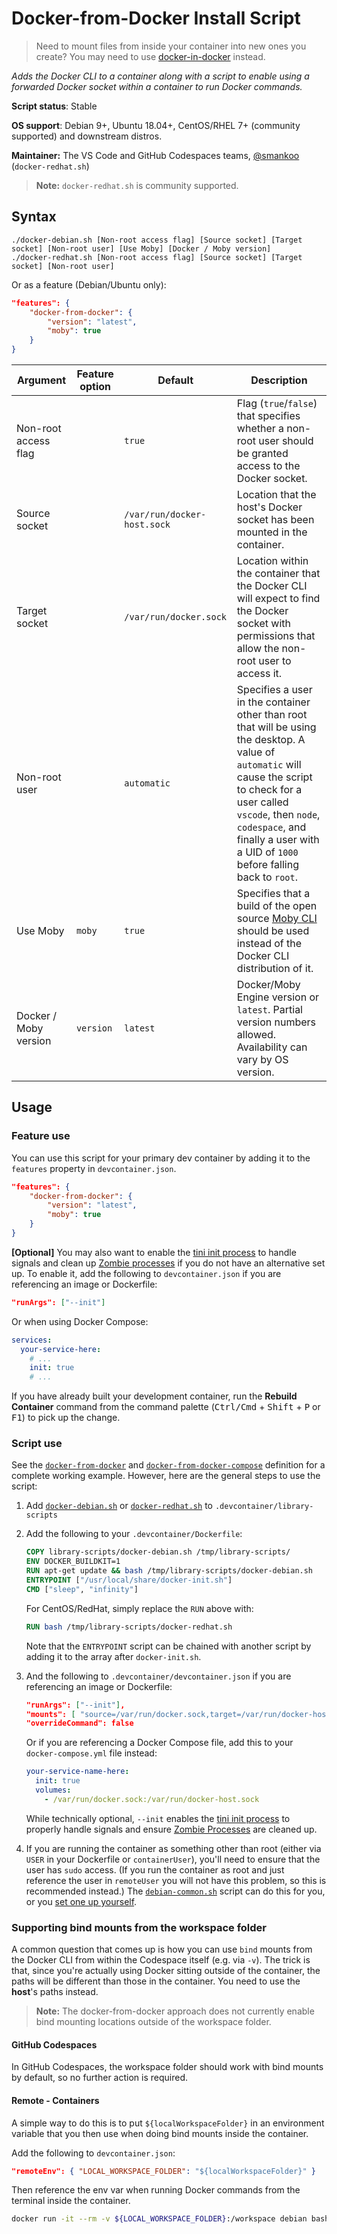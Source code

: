 # Docker-from-Docker Install Script

> Need to mount files from inside your container into new ones you create? You may need to use [docker-in-docker](./docker-in-docker.md) instead.

*Adds the Docker CLI to a container along with a script to enable using a forwarded Docker socket within a container to run Docker commands.*

**Script status**: Stable

**OS support**: Debian 9+, Ubuntu 18.04+, CentOS/RHEL 7+ (community supported) and downstream distros.

**Maintainer:** The VS Code and GitHub Codespaces teams, [@smankoo](https://github.com/smankoo) (`docker-redhat.sh`)

> **Note:** `docker-redhat.sh` is community supported.

## Syntax

```text
./docker-debian.sh [Non-root access flag] [Source socket] [Target socket] [Non-root user] [Use Moby] [Docker / Moby version]
./docker-redhat.sh [Non-root access flag] [Source socket] [Target socket] [Non-root user]
```

Or as a feature (Debian/Ubuntu only):

```json
"features": {
    "docker-from-docker": {
        "version": "latest",
        "moby": true
    }
}
```

|Argument|Feature option| Default | Description |
|--------|--------------|---------|-------------|
|Non-root access flag| | `true`| Flag (`true`/`false`) that specifies whether a non-root user should be granted access to the Docker socket.|
|Source socket| | `/var/run/docker-host.sock`| Location that the host's Docker socket has been mounted in the container.|
|Target socket| | `/var/run/docker.sock`| Location within the container that the Docker CLI will expect to find the Docker socket with permissions that allow the non-root user to access it.|
|Non-root user| | `automatic`| Specifies a user in the container other than root that will be using the desktop. A value of `automatic` will cause the script to check for a user called `vscode`, then `node`, `codespace`, and finally a user with a UID of `1000` before falling back to `root`. |
|Use Moby| `moby` | `true`| Specifies that a build of the open source [Moby CLI](https://github.com/moby/moby/tree/master/cli) should be used instead of the Docker CLI distribution of it. |
| Docker / Moby version | `version` | `latest` |  Docker/Moby Engine version or `latest`. Partial version numbers allowed. Availability can vary by OS version. |


## Usage

### Feature use

You can use this script for your primary dev container by adding it to the `features` property in `devcontainer.json`.

```json
"features": {
    "docker-from-docker": {
        "version": "latest",
        "moby": true
    }
}
```

**[Optional]** You may also want to enable the [tini init process](https://docs.docker.com/engine/reference/run/#specify-an-init-process) to handle signals and clean up [Zombie processes](https://en.wikipedia.org/wiki/Zombie_process) if you do not have an alternative set up. To enable it, add the following to `devcontainer.json` if you are referencing an image or Dockerfile:

```json
"runArgs": ["--init"]
```

Or when using Docker Compose:

```yaml
services:
  your-service-here:
    # ...
    init: true
    # ...
```

If you have already built your development container, run the **Rebuild Container** command from the command palette (<kbd>Ctrl/Cmd</kbd> + <kbd>Shift</kbd> + <kbd>P</kbd> or <kbd>F1</kbd>) to pick up the change.

### Script use

See the [`docker-from-docker`](../../containers/docker-from-docker) and [`docker-from-docker-compose`](../../containers/docker-from-docker-compose) definition for a complete working example. However, here are the general steps to use the script:

1. Add [`docker-debian.sh`](../docker-debian.sh) or [`docker-redhat.sh`](../docker-redhat.sh) to `.devcontainer/library-scripts`

2. Add the following to your `.devcontainer/Dockerfile`:

    ```Dockerfile
    COPY library-scripts/docker-debian.sh /tmp/library-scripts/
    ENV DOCKER_BUILDKIT=1
    RUN apt-get update && bash /tmp/library-scripts/docker-debian.sh
    ENTRYPOINT ["/usr/local/share/docker-init.sh"]
    CMD ["sleep", "infinity"]
    ```

    For CentOS/RedHat, simply replace the `RUN` above with:

    ```Dockerfile
    RUN bash /tmp/library-scripts/docker-redhat.sh
    ```

    Note that the `ENTRYPOINT` script can be chained with another script by adding it to the array after `docker-init.sh`.

3. And the following to `.devcontainer/devcontainer.json` if you are referencing an image or Dockerfile:

    ```json
    "runArgs": ["--init"],
    "mounts": [ "source=/var/run/docker.sock,target=/var/run/docker-host.sock,type=bind" ],
    "overrideCommand": false
    ```

    Or if you are referencing a Docker Compose file, add this to your `docker-compose.yml` file instead:
    
    ```yaml
    your-service-name-here:
      init: true
      volumes:
        - /var/run/docker.sock:/var/run/docker-host.sock
    ```

    While technically optional, `--init` enables the [tini init process](https://docs.docker.com/engine/reference/run/#specify-an-init-process) to properly handle signals and ensure [Zombie Processes](https://en.wikipedia.org/wiki/Zombie_process) are cleaned up.

4. If you are running the container as something other than root (either via `USER` in your Dockerfile or `containerUser`), you'll need to ensure that the user has `sudo` access. (If you run the container as root and just reference the user in `remoteUser` you will not have this problem, so this is recommended instead.) The [`debian-common.sh`](common.md) script can do this for you, or you [set one up yourself](https://aka.ms/vscode-remote/containers/non-root).

### Supporting bind mounts from the workspace folder

A common question that comes up is how you can use `bind` mounts from the Docker CLI from within the Codespace itself (e.g. via `-v`). The trick is that, since you're actually using Docker sitting outside of the container, the paths will be different than those in the container. You need to use the **host**'s paths instead.

> **Note:** The docker-from-docker approach does not currently enable bind mounting locations outside of the workspace folder.

#### GitHub Codespaces

In GitHub Codespaces, the workspace folder should work with bind mounts by default, so no further action is required.

#### Remote - Containers

A simple way to do this is to put `${localWorkspaceFolder}` in an environment variable that you then use when doing bind mounts inside the container.

Add the following to `devcontainer.json`:

```json
"remoteEnv": { "LOCAL_WORKSPACE_FOLDER": "${localWorkspaceFolder}" }
```

Then reference the env var when running Docker commands from the terminal inside the container.

```bash
docker run -it --rm -v ${LOCAL_WORKSPACE_FOLDER}:/workspace debian bash
```
